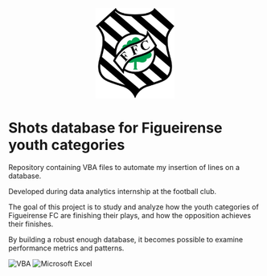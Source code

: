 <p align="center">
  <a href = "https://figueirense.com.br/">
  <img alt="FFC" height="180" src="https://raw.githubusercontent.com/lombardi-g/FFC-database/main/Figueirense.png">
  </a>
</p>

# Shots database for Figueirense youth categories
Repository containing VBA files to automate my insertion of lines on a database.

Developed during data analytics internship at the football club.

The goal of this project is to study and analyze how the youth categories of Figueirense FC are finishing their plays, and how the opposition achieves their finishes.

By building a robust enough database, it becomes possible to examine performance metrics and patterns.

![VBA](https://img.shields.io/badge/VBA-217346?&style=for-the-badge&logo=microsoft-excel&logoColor=white)
![Microsoft Excel](https://img.shields.io/badge/Microsoft_Excel-217346?style=for-the-badge&logo=microsoft-excel&logoColor=white)
